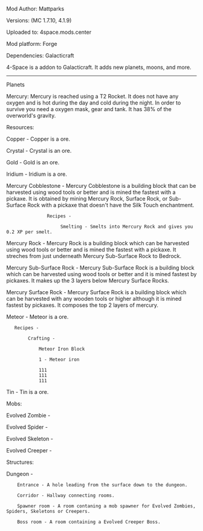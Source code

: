 Mod Author: Mattparks

Versions: (MC 1.7.10, 4.1.9)

Uploaded to: 4space.mods.center

Mod platform: Forge

Dependencies: Galacticraft


4-Space is a addon to Galacticraft. It adds new planets, moons, and more.


------------------------------------------
Planets

Mercury:
          Mercury is reached using a T2 Rocket. It does not have any oxygen and is hot during the day and cold during the night. In      order to survive you need a oxygen mask, gear and tank. It has 38% of the overworld's gravity.

Resources:

   Copper - Copper is a ore.

   Crystal - Crystal is an ore.

   Gold - Gold is an ore.

   Iridium - Iridium is a ore.

   Mercury Cobblestone - Mercury Cobblestone is a building block that can be harvested using wood tools or better and is mined the
                   fastest with a pickaxe. It is obtained by mining Mercury Rock, Surface Rock, or Sub-Surface Rock with a pickaxe
                   that doesn't have the Silk Touch enchantment.
                   
                   Recipes -
                   
                        Smelting - Smelts into Mercury Rock and gives you 0.2 XP per smelt.

   Mercury Rock - Mercury Rock is a building block which can be harvested using wood tools or better and is mined the fastest                 with a pickaxe. It streches from just underneath Mercury Sub-Surface Rock to Bedrock.

   Mercury Sub-Surface Rock - Mercury Sub-Surface Rock is a building block which can be harvested using wood tools or better 
                        and it is mined fastest by pickaxes. It makes up the 3 layers below Mercury Surface Rocks.

   Mercury Surface Rock - Mercury Surface Rock is a building block which can be harvested with any wooden tools or higher although                          it is mined fastest by pickaxes. It composes the top 2 layers of mercury.

   Meteor - Meteor is a ore.

       Recipes -

            Crafting -

                Meteor Iron Block
                
                1 - Meteor iron

                111
                111
                111

   Tin - Tin is a ore.

Mobs:

   Evolved Zombie - 

   Evolved Spider -

   Evolved Skeleton -

   Evolved Creeper -

Structures:

   Dungeon - 

        Entrance - A hole leading from the surface down to the dungeon.

        Corridor - Hallway connecting rooms.

        Spawner room - A room contaning a mob spawner for Evolved Zombies, Spiders, Skeletons or Creepers.

        Boss room - A room containing a Evolved Creeper Boss.
